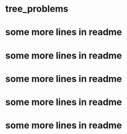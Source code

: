 # tree_problems
# some more lines in readme
# some more lines in readme
# some more lines in readme
# some more lines in readme
# some more lines in readme
